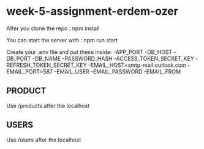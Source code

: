 # week-5-assignment-erdem-ozer

After you clone the repo : npm install

You can start the server with : npm run start

Create your .env file and put these inside:
-APP_PORT
-DB_HOST
-DB_PORT
-DB_NAME
-PASSWORD_HASH
-ACCESS_TOKEN_SECRET_KEY
-REFRESH_TOKEN_SECRET_KEY
-EMAIL_HOST=smtp-mail.outlook.com
-EMAIL_PORT=587
-EMAIL_USER
-EMAIL_PASSWORD
-EMAIL_FROM

## PRODUCT

Use /products after the localhost

## USERS

Use /users after the localhost
